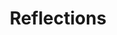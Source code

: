 ---
title: Reflections
artist: Noah Klein
type: EP
credit: wrote, produced, mixed
socials:
  - name: spotify
    link: https://open.spotify.com/album/06t1WXRj2CuSdOoaRqj9bs?si=RcOa9YHhRSyT38nuB6x4bA&dl_branch=1
---